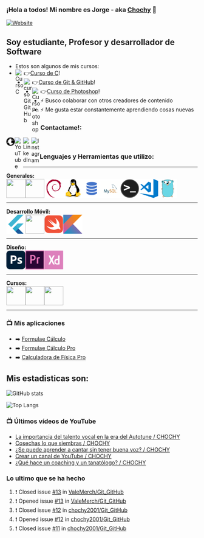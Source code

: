 ### ¡Hola a todos! Mi nombre es Jorge - aka [Chochy][website] 👋

[![Website](https://img.shields.io/website?style=for-the-badge&up_message=ver&url=https%3A%2F%2Fcapdesis.com%2Fm)](https://capdesis.com)

## Soy estudiante, Profesor y desarrollador de Software

- Estos son algunos de mis cursos:
- 👉[Curso de C](https://www.udemy.com/course/programacion_en_c_desde_cero_a_experto/?referralCode=D0CF1FABF59B2D29079B)[<img align="left" alt="CursoC" width="22px" src="https://raw.githubusercontent.com/jmnote/z-icons/master/svg/c.svg" />][cursoC]!
- 👉[Curso de Git & GitHub](https://www.udemy.com/course/git-y-github-desde-cero-a-experto/?referralCode=D1D66BA1BD00C54733FF)[<img align="left" alt="cursoGitGitHub" width="22px" src="https://raw.githubusercontent.com/jmnote/z-icons/master/svg/git.svg" />][cursoGit&GitHub]!
- 👉[Curso de Photoshop](https://www.udemy.com/course/introduccion-a-adobe-photoshop-cc-2020-actualizado/?referralCode=B156AD3A3E7122C398DB)[<img align="left" alt="CursoPhotoshop" width="22px" src="https://cdn.jsdelivr.net/npm/simple-icons@3.13.0/icons/adobephotoshop.svg" />][cursoPhotoshop]!
- ⚡ Busco colaborar con otros creadores de contenido
- ⚡ Me gusta estar constantemente aprendiendo cosas nuevas

### Contactame!:

[<img align="left" alt="capdesis.com" width="22px" src="https://raw.githubusercontent.com/iconic/open-iconic/master/svg/globe.svg" />][website]
[<img align="left" alt="YouTube" width="22px" src="https://cdn.jsdelivr.net/npm/simple-icons@v3/icons/youtube.svg" />][youtube]
[<img align="left" alt="LinkedIn" width="22px" src="https://cdn.jsdelivr.net/npm/simple-icons@v3/icons/linkedin.svg" />][linkedin]
[<img align="left" alt="Instagram" width="22px" src="https://cdn.jsdelivr.net/npm/simple-icons@v3/icons/instagram.svg" />][instagram]

<br />

### Lenguajes y Herramientas que utilizo:

---

__Generales:__ <br />
<img align="left" src="https://raw.githubusercontent.com/jmnote/z-icons/master/svg/git.svg" width="50" height="50" />
<img align="left" src="https://raw.githubusercontent.com/jmnote/z-icons/master/svg/github.svg" width="50" height="50" />
<img align="left" src="https://raw.githubusercontent.com/devicons/devicon/2809b567852a4648062a2d3e7c1c531367458c0b/icons/debian/debian-original.svg" width="50" height="50" />
<img align="left" src="https://raw.githubusercontent.com/devicons/devicon/2809b567852a4648062a2d3e7c1c531367458c0b/icons/linux/linux-original.svg" width="50" height="50" />
<img align="left" src="https://raw.githubusercontent.com/github/explore/80688e429a7d4ef2fca1e82350fe8e3517d3494d/topics/sql/sql.png" width="50" height="50"/>
<img align="left" src="https://raw.githubusercontent.com/github/explore/80688e429a7d4ef2fca1e82350fe8e3517d3494d/topics/mysql/mysql.png" width="50" height="50"/>
<img align="left" src="https://raw.githubusercontent.com/github/explore/80688e429a7d4ef2fca1e82350fe8e3517d3494d/topics/terminal/terminal.png" width="50" height="50"/>
<img align="left" src="https://raw.githubusercontent.com/github/explore/80688e429a7d4ef2fca1e82350fe8e3517d3494d/topics/visual-studio-code/visual-studio-code.png" width="50" height="50"/>
<img align="left" src="https://raw.githubusercontent.com/devicons/devicon/2809b567852a4648062a2d3e7c1c531367458c0b/icons/go/go-original.svg" width="50" height="50" />

<br />
<br />

---

__Desarrollo Móvil:__<br />
<img align="left" src="https://raw.githubusercontent.com/devicons/devicon/2809b567852a4648062a2d3e7c1c531367458c0b/icons/flutter/flutter-original.svg" width="50" height="50" />
<img align="left" src="https://raw.githubusercontent.com/jmnote/z-icons/master/svg/java.svg" width="50" height="50" />
<img align="left" src="https://raw.githubusercontent.com/devicons/devicon/2809b567852a4648062a2d3e7c1c531367458c0b/icons/swift/swift-original.svg" width="50" height="50" />
<img align="left" src="https://raw.githubusercontent.com/devicons/devicon/2809b567852a4648062a2d3e7c1c531367458c0b/icons/kotlin/kotlin-original.svg" width="50" height="50" />

<br />
<br />

---

__Diseño:__<br />
<img align="left" src="https://github.com/devicons/devicon/blob/master/icons/photoshop/photoshop-plain.svg" width="50" height="50" />
<img align="left" src="https://raw.githubusercontent.com/devicons/devicon/2809b567852a4648062a2d3e7c1c531367458c0b/icons/premierepro/premierepro-original.svg" width="50" height="50" />
<img align="left" src="https://raw.githubusercontent.com/devicons/devicon/2809b567852a4648062a2d3e7c1c531367458c0b/icons/xd/xd-plain.svg" width="50" height="50" />

<br />
<br />

---

__Cursos:__<br />
<img align="left" src="https://raw.githubusercontent.com/jmnote/z-icons/master/svg/c.svg" width="50" height="50" />
<img align="left" src="https://raw.githubusercontent.com/jmnote/z-icons/master/svg/git.svg" width="50" height="50" />
<img align="left" src="https://raw.githubusercontent.com/jmnote/z-icons/master/svg/github.svg" width="50" height="50" />


<br />
<br />

---
### 📺 Mis aplicaciones


- ➡️ [Formulae Cálculo](https://play.google.com/store/apps/details?id=capdesis.formulae)
- ➡️ [Formulae Cálculo Pro](https://play.google.com/store/apps/details?id=com.formulae.pro.formulae_calculo_pro)
- ️➡️ [Calculadora de Física Pro](https://play.google.com/store/apps/details?id=app.ejemplocalc.CalculadoraFisica)

## Mis estadisticas son:
![GitHub stats](https://github-readme-stats.vercel.app/api?username=chochy2001&show_icons=true&theme=tokyonight)


![Top Langs](https://github-readme-stats.vercel.app/api/top-langs/?username=chochy2001&show_icons=true&theme=tokyonight)

### 📺 Últimos vídeos de YouTube
<!-- YOUTUBE:START -->
- [La importancia del talento vocal en la era del Autotune / CHOCHY](https://www.youtube.com/watch?v=4c1YsEjhORw)
- [Cosechas lo que siembras / CHOCHY](https://www.youtube.com/watch?v=2AVRKtYUjWU)
- [¿Se puede aprender a cantar sin tener buena voz? / CHOCHY](https://www.youtube.com/watch?v=w2DF73ciZqY)
- [Crear un canal de YouTube / CHOCHY](https://www.youtube.com/watch?v=Gtb33Dnp5ro)
- [¿Qué hace un coaching y un tanatólogo? / CHOCHY](https://www.youtube.com/watch?v=8o0iIDht_Ls)
<!-- YOUTUBE:END -->

### Lo ultimo que se ha hecho
<!--START_SECTION:activity-->
1. ❗️ Closed issue [#13](https://github.com/ValeMerch/Git_GitHub/issues/13) in [ValeMerch/Git_GitHub](https://github.com/ValeMerch/Git_GitHub)
2. ❗️ Opened issue [#13](https://github.com/ValeMerch/Git_GitHub/issues/13) in [ValeMerch/Git_GitHub](https://github.com/ValeMerch/Git_GitHub)
3. ❗️ Closed issue [#12](https://github.com/chochy2001/Git_GitHub/issues/12) in [chochy2001/Git_GitHub](https://github.com/chochy2001/Git_GitHub)
4. ❗️ Opened issue [#12](https://github.com/chochy2001/Git_GitHub/issues/12) in [chochy2001/Git_GitHub](https://github.com/chochy2001/Git_GitHub)
5. ❗️ Closed issue [#11](https://github.com/chochy2001/Git_GitHub/issues/11) in [chochy2001/Git_GitHub](https://github.com/chochy2001/Git_GitHub)
<!--END_SECTION:activity-->



[Adobe]: https://www.adobe.com/mx/creativecloud.html?sdid=KQPRD&mv=search&ef_id=Cj0KCQjwmIuDBhDXARIsAFITC_4eIsfU0B1LEkZGVLr6Ql-FPQtYPLw5mGJbZSvEDzlvGf3CGKFJGTUaAk6dEALw_wcB:G:s&s_kwcid=AL!3085!3!442675031911!e!!g!!adobe!188200542!10039634022&gclid=Cj0KCQjwmIuDBhDXARIsAFITC_4eIsfU0B1LEkZGVLr6Ql-FPQtYPLw5mGJbZSvEDzlvGf3CGKFJGTUaAk6dEALw_wcB
[website]: https://capdesis.com/
[youtube]: https://www.youtube.com/channel/UChoDyFV5T1t9qWymeTz8Gvg
[instagram]: https://www.instagram.com/c_h_o_c_h_y/
[linkedin]: https://www.linkedin.com/in/jorge-salgado-miranda-74023b181/
[cursoC]: https://www.udemy.com/course/programacion_en_c_desde_cero_a_experto/?referralCode=D0CF1FABF59B2D29079B
[cursoGit&GitHub]: https://www.udemy.com/course/git-y-github-desde-cero-a-experto/?referralCode=D1D66BA1BD00C54733FF
[cursoPhotoshop]: https://www.udemy.com/course/introduccion-a-adobe-photoshop-cc-2020-actualizado/?referralCode=B156AD3A3E7122C398DB
[web]:  https://www.google.com/
